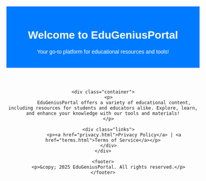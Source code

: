 <!DOCTYPE html>
<html lang="en">
<head>
    <meta charset="UTF-8">
    <meta name="viewport" content="width=device-width, initial-scale=1.0">
    <title>EduGeniusPortal</title>
    <style>
        body {
            font-family: Arial, sans-serif;
            text-align: center;
            padding: 20px;
        }
        a {
            text-decoration: none;
            color: #007BFF;
        }
        .container {
            max-width: 800px;
            margin: 0 auto;
        }
        header {
            background-color: #007BFF;
            color: white;
            padding: 20px 0;
        }
        footer {
            background-color: #f8f9fa;
            color: #333;
            padding: 10px 0;
            margin-top: 30px;
        }
        .links {
            font-size: 1.2em;
            margin-top: 20px;
        }
    </style>
</head>
<body>
    <header>
        <h1>Welcome to EduGeniusPortal</h1>
        <p>Your go-to platform for educational resources and tools!</p>
    </header>

    <div class="container">
        <p>
            EduGeniusPortal offers a variety of educational content, including resources for students and educators alike. Explore, learn, and enhance your knowledge with our tools and materials!
        </p>

        <div class="links">
            <p><a href="privacy.html">Privacy Policy</a> | <a href="terms.html">Terms of Service</a></p>
        </div>
    </div>

    <footer>
        <p>&copy; 2025 EduGeniusPortal. All rights reserved.</p>
    </footer>
</body>
</html>
